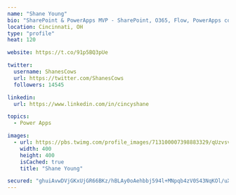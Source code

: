 ```yaml
---
name: "Shane Young"
bio: "SharePoint & PowerApps MVP - SharePoint, O365, Flow, PowerApps consulting? @PowerApps911 | Pure Snark? You found it."
location: Cincinnati, OH
type: "profile"
heat: 120

website: https://t.co/91p5BQ3pUe

twitter:
  username: ShanesCows
  url: https://twitter.com/ShanesCows
  followers: 14545

linkedin:
  url: https://www.linkedin.com/in/cincyshane

topics:
  - Power Apps

images:
  - url: https://pbs.twimg.com/profile_images/713100007398883329/qUzvsvQ3_400x400.jpg
    width: 400
    height: 400
    isCached: true
    title: "Shane Young"

secured: "ghuiAvwDVjGKxUjGR66BKz/hBLAy0oAehbbj594l+MNpqb4zV0S43NqKOl/uX8x/7v08Sp1Vb3Hm0z+3Ji38kSviNTNiilYchX1QovuXD7XHfJqqDyMe9j3G8MB1q6rnCZQhhbJGYqo4nWDSZxCGoJL1Vkm+pOCHNFV+rwxsqsjLhLWM4tM/K3soPmaR8HMyR6HzNoC/DaTbBldMAuhQJC6nK9LLMOdRYQdzXCs4xIcKYTnRvJGEu/nd7hLMdtbkCdloA/qKJSbuLPqQoNNIKqBpihGlU3LbTqaG+GviuX6gDS4iMfIFLi1QiGR6gZsRHGyQqOsJccglauBQe3k3D3dy3Wi0aGfikEixuX3hx6/pBYTTPXmUSmuq/pacl4DwAzek2eMUfyehZiUYu8h/rXRJFpXPPVGpNR4VeubldEQ=;e4mXsl+gQ0QbAxhqTD7sBQ=="
---
```


